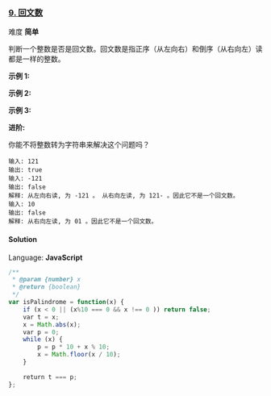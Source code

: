### [9\. 回文数](https://leetcode-cn.com/problems/palindrome-number/)

难度 **简单**

判断一个整数是否是回文数。回文数是指正序（从左向右）和倒序（从右向左）读都是一样的整数。

**示例 1:**

**示例 2:**

**示例 3:**

**进阶:**

你能不将整数转为字符串来解决这个问题吗？

```
输入: 121
输出: true
输入: -121
输出: false
解释: 从左向右读, 为 -121 。 从右向左读, 为 121- 。因此它不是一个回文数。
输入: 10
输出: false
解释: 从右向左读, 为 01 。因此它不是一个回文数。
```

#### Solution

Language: **JavaScript**

```javascript
/**
 * @param {number} x
 * @return {boolean}
 */
var isPalindrome = function(x) {
    if (x < 0 || (x%10 === 0 && x !== 0 )) return false;
    var t = x;
    x = Math.abs(x);
    var p = 0;
    while (x) {
        p = p * 10 + x % 10;
        x = Math.floor(x / 10);
    }
​
    return t === p;
};
```